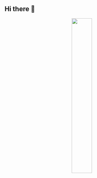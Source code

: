## Hi there 👋

<!--
**MOHAMMADALSIFAN/MOHAMMADALSIFAN** is a ✨ _special_ ✨ repository because its `README.md` (this file) appears on your GitHub profile.

Here are some ideas to get you started:

- 🔭 I’m currently working on ...
- 🌱 I’m currently learning ...
- 👯 I’m looking to collaborate on ...
- 🤔 I’m looking for help with ...
- 💬 Ask me about ...
- 📫 How to reach me: ...
- 😄 Pronouns: ...
- ⚡ Fun fact: ...
 <img src="https://github-readme-streak-stats.herokuapp.com/?user=MOHAMMADALSIFAN&theme=aura&hide_border=true" width="50%" />
-->
<div align="center">
  <img src="https://github-readme-stats.vercel.app/api/top-langs/?username=MOHAMMADALSIFAN&theme=aura&hide_border=true&include_all_commits=true&count_private=true&layout=compact" width="36%" /> </br>
</div>
<!--
<div align = "center">
![snake gif](https://github.com/MOHAMMADALSIFAN/MOHAMMADALSIFAN/blob/output/github-snake-dark.svg)
</div>
-->
